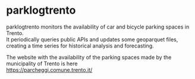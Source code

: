 # parklogtrento
parklogtrento monitors the availability of car and bicycle parking spaces in Trento. \
It periodically queries public APIs and updates some geoparquet files, creating a time series for historical analysis and forecasting.

The website with the availability of the parking spaces made by the municipality of Trento is here\
https://parcheggi.comune.trento.it/
